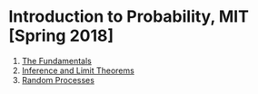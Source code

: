 # Introduction to Probability, MIT [Spring 2018]
1. [The Fundamentals](./The%20Fundamentals/index.md)
2. [Inference and Limit Theorems](./Inference%20and%20Limit%20Theorems/index.md)
3. [Random Processes](./Random%20Processes/index.md)
